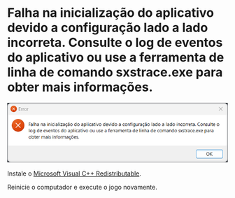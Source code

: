 # Falha na inicialização do aplicativo devido a configuração lado a lado incorreta. Consulte o log de eventos do aplicativo ou use a ferramenta de linha de comando sxstrace.exe para obter mais informações.

![Falha na inicialização do aplicativo devido a configuração lado a lado incorreta. Consulte o log de eventos do aplicativo ou use a ferramenta de linha de comando sxstrace.exe para obter mais informações.](./assets/2.png)

Instale o [Microsoft Visual C++ Redistributable](../README.md#componentes-necessários).

Reinicie o computador e execute o jogo novamente.
